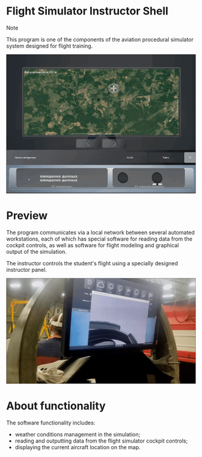 # Flight Simulator Instructor Shell

> [!NOTE]
>
> This program is one of the components of the aviation procedural simulator system designed for flight training.

<div align="left"> <img width="512" src="git-res/preview.png"> </div>

# Preview

The program communicates via a local network between several automated workstations, each of which has special software for reading data from the cockpit controls, as well as software for flight modeling and graphical output of the simulation.

The instructor controls the student's flight using a specially designed instructor panel.

<div align="left"> <img width="512" src="git-res/real-preview.png"> </div>



# About functionality

The software functionality includes:

* weather conditions management in the simulation;
* reading and outputting data from the flight simulator cockpit controls;
* displaying the current aircraft location on the map.

